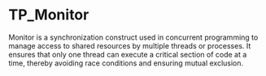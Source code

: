 # TP_Monitor
 Monitor is a synchronization construct used in concurrent programming to manage access to shared resources by multiple threads or processes. It ensures that only one thread can execute a critical section of code at a time, thereby avoiding race conditions and ensuring mutual exclusion.
